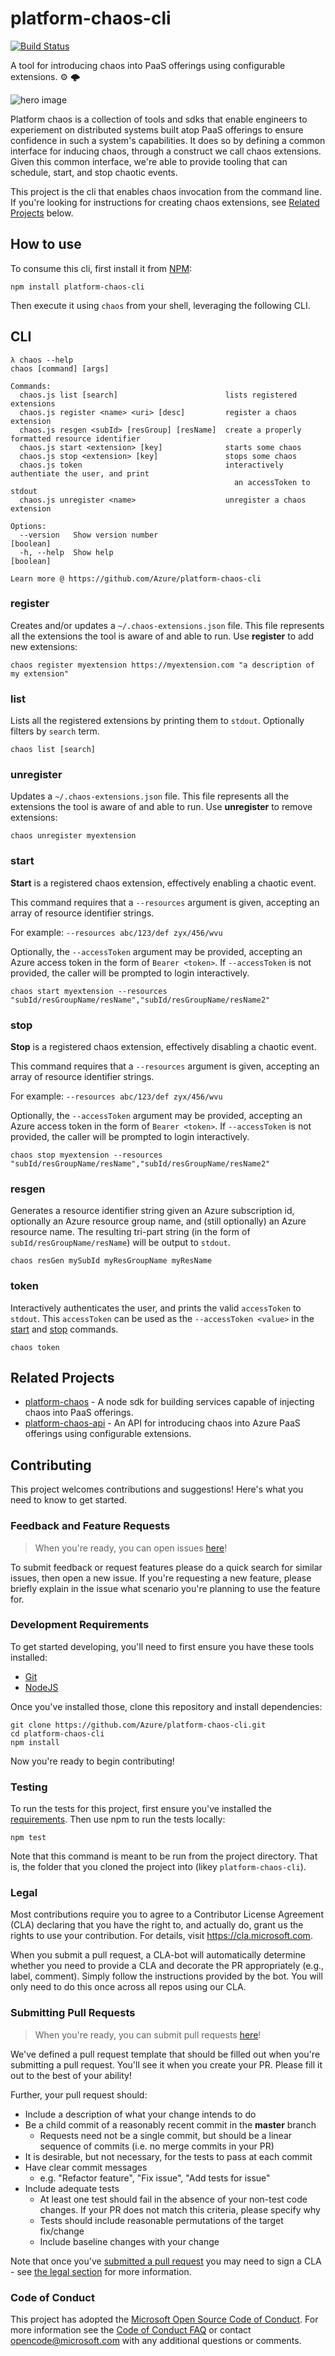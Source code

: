 # platform-chaos-cli

[![Build Status](https://travis-ci.org/azure/platform-chaos-cli.svg?branch=master)](https://travis-ci.org/azure/platform-chaos-cli)

A tool for introducing chaos into PaaS offerings using configurable extensions. ⚙️ 🌩 

![hero image](.github/hero.png)

Platform chaos is a collection of tools and sdks that enable engineers to experiement on distributed systems built atop PaaS offerings to ensure confidence in such a system's capabilities. It does so by defining a common interface for inducing chaos, through a construct we call chaos extensions. Given this common interface, we're able to provide tooling that can schedule, start, and stop chaotic events.

This project is the cli that enables chaos invocation from the command line. If you're looking for instructions for creating chaos extensions, see [Related Projects](#related-projects) below.

## How to use

To consume this cli, first install it from [NPM](https://npmjs.com/package/platform-chaos-cli):

```
npm install platform-chaos-cli
```

Then execute it using `chaos` from your shell, leveraging the following CLI.

## CLI

```
λ chaos --help
chaos [command] [args]

Commands:
  chaos.js list [search]                        lists registered extensions
  chaos.js register <name> <uri> [desc]         register a chaos extension
  chaos.js resgen <subId> [resGroup] [resName]  create a properly formatted resource identifier
  chaos.js start <extension> [key]              starts some chaos
  chaos.js stop <extension> [key]               stops some chaos
  chaos.js token                                interactively authentiate the user, and print
                                                  an accessToken to stdout
  chaos.js unregister <name>                    unregister a chaos extension

Options:
  --version   Show version number                                                       [boolean]
  -h, --help  Show help                                                                 [boolean]

Learn more @ https://github.com/Azure/platform-chaos-cli
```

### register

Creates and/or updates a `~/.chaos-extensions.json` file. This file represents
all the extensions the tool is aware of and able to run. Use __register__ to add new extensions:

```
chaos register myextension https://myextension.com "a description of my extension"
```

### list

Lists all the registered extensions by printing them to `stdout`. Optionally filters by `search` term.

```
chaos list [search]
```

### unregister

Updates a `~/.chaos-extensions.json` file. This file represents
all the extensions the tool is aware of and able to run. Use __unregister__ to remove extensions:

```
chaos unregister myextension
```

### start

__Start__ is a registered chaos extension, effectively enabling a chaotic event. 

This command requires that a `--resources` argument is given, accepting an array of resource identifier strings.

For example: `--resources abc/123/def zyx/456/wvu`

Optionally, the `--accessToken` argument may be provided, accepting an Azure access token in the form of `Bearer <token>`.
If `--accessToken` is not provided, the caller will be prompted to login interactively.

```
chaos start myextension --resources "subId/resGroupName/resName","subId/resGroupName/resName2"
```

### stop

__Stop__ is a registered chaos extension, effectively disabling a chaotic event. 

This command requires that a `--resources` argument is given, accepting an array of resource identifier strings.

For example: `--resources abc/123/def zyx/456/wvu`

Optionally, the `--accessToken` argument may be provided, accepting an Azure access token in the form of `Bearer <token>`.
If `--accessToken` is not provided, the caller will be prompted to login interactively.

```
chaos stop myextension --resources "subId/resGroupName/resName","subId/resGroupName/resName2"
```

### resgen

Generates a resource identifier string given an Azure subscription id, optionally an Azure resource group name,
and (still optionally) an Azure resource name. The resulting tri-part string (in the form of `subId/resGroupName/resName`)
will be output to `stdout`.

```
chaos resGen mySubId myResGroupName myResName
```

### token

Interactively authenticates the user, and prints the valid `accessToken` to `stdout`. This `accessToken` can be used as the `--accessToken <value>` in the [start](#start) and [stop](#stop) commands.

```
chaos token
```

## Related Projects

* [platform-chaos](https://github.com/Azure/platform-chaos) - A node sdk for building services capable of injecting chaos into PaaS offerings.
* [platform-chaos-api](https://github.com/Azure/platform-chaos-api) - An API for introducing chaos into Azure PaaS offerings using configurable extensions.

## Contributing

This project welcomes contributions and suggestions! Here's what you need to know to get started.

### Feedback and Feature Requests

> When you're ready, you can open issues [here](https://github.com/Azure/platform-chaos-cli/issues)!

To submit feedback or request features please do a quick search for similar issues,
then open a new issue. If you're requesting a new feature, please briefly explain in the issue what scenario you're planning to use the feature for.

### Development Requirements

To get started developing, you'll need to first ensure you have these tools installed:

* [Git](https://git-scm.com)
* [NodeJS](https://nodejs.org)

Once you've installed those, clone this repository and install dependencies:

```
git clone https://github.com/Azure/platform-chaos-cli.git
cd platform-chaos-cli
npm install
```

Now you're ready to begin contributing!

### Testing

To run the tests for this project, first ensure you've installed the [requirements](#development-requirements). Then use npm to run the tests locally:

```
npm test
```

Note that this command is meant to be run from the project directory. That is,
the folder that you cloned the project into (likey `platform-chaos-cli`). 

### Legal

Most contributions require you to agree to a Contributor License Agreement (CLA)
declaring that you have the right to, and actually do, grant us the rights to use your contribution.
For details, visit https://cla.microsoft.com.

When you submit a pull request, a CLA-bot will automatically determine whether you need to provide
a CLA and decorate the PR appropriately (e.g., label, comment). Simply follow the instructions
provided by the bot. You will only need to do this once across all repos using our CLA.

### Submitting Pull Requests

> When you're ready, you can submit pull requests [here](https://github.com/Azure/platform-chaos-cli/pulls)!

We've defined a pull request template that should be filled out when you're submitting a pull request. You'll see it when you create your PR. Please fill it out to the best of your ability!

Further, your pull request should: 

* Include a description of what your change intends to do
* Be a child commit of a reasonably recent commit in the **master** branch 
    * Requests need not be a single commit, but should be a linear sequence of commits (i.e. no merge commits in your PR)
* It is desirable, but not necessary, for the tests to pass at each commit
* Have clear commit messages 
    * e.g. "Refactor feature", "Fix issue", "Add tests for issue"
* Include adequate tests 
    * At least one test should fail in the absence of your non-test code changes. If your PR does not match this criteria, please specify why
    * Tests should include reasonable permutations of the target fix/change
    * Include baseline changes with your change

Note that once you've [submitted a pull request](https://github.com/Azure/platform-chaos-cli/pulls) you may need to sign a CLA - see [the legal section](#legal) for more information.

### Code of Conduct

This project has adopted the [Microsoft Open Source Code of Conduct](https://opensource.microsoft.com/codeofconduct/).
For more information see the [Code of Conduct FAQ](https://opensource.microsoft.com/codeofconduct/faq/) or
contact [opencode@microsoft.com](mailto:opencode@microsoft.com) with any additional questions or comments.
